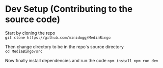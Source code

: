 # Dev Setup (Contributing to the source code)
Start by cloning the repo  
`
git clone https://github.com/minidogg/MediaBingo
`

Then change directory to be in the repo's source directory  
`
cd MediaBingo/src
`

Now finally install dependencies and run the code
`
npm install
npm run dev
`